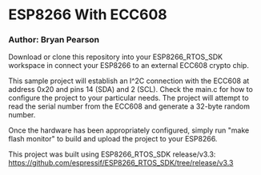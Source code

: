 # ESP8266 With ECC608

### Author: Bryan Pearson

Download or clone this repository into your ESP8266_RTOS_SDK workspace in connect your ESP8266 to an external ECC608 crypto chip.

This sample project will establish an I^2C connection with the ECC608 at address 0x20 and pins 14 (SDA) and 2 (SCL). Check the main.c for how to configure the project to your particular needs. The project will attempt to read the serial number from the ECC608 and generate a 32-byte random number.

Once the hardware has been appropriately configured, simply run "make flash monitor" to build and upload the project to your ESP8266.

This project was built using ESP8266_RTOS_SDK release/v3.3: https://github.com/espressif/ESP8266_RTOS_SDK/tree/release/v3.3